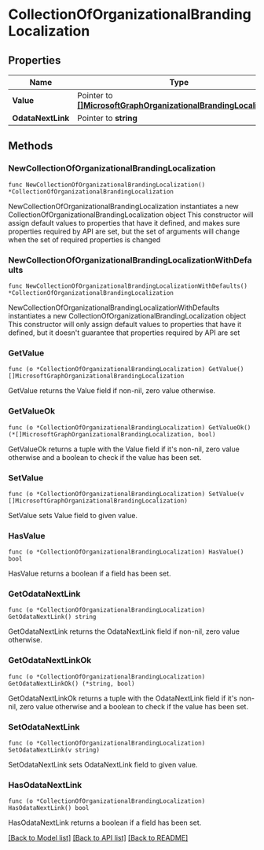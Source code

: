 # CollectionOfOrganizationalBrandingLocalization

## Properties

Name | Type | Description | Notes
------------ | ------------- | ------------- | -------------
**Value** | Pointer to [**[]MicrosoftGraphOrganizationalBrandingLocalization**](MicrosoftGraphOrganizationalBrandingLocalization.md) |  | [optional] 
**OdataNextLink** | Pointer to **string** |  | [optional] 

## Methods

### NewCollectionOfOrganizationalBrandingLocalization

`func NewCollectionOfOrganizationalBrandingLocalization() *CollectionOfOrganizationalBrandingLocalization`

NewCollectionOfOrganizationalBrandingLocalization instantiates a new CollectionOfOrganizationalBrandingLocalization object
This constructor will assign default values to properties that have it defined,
and makes sure properties required by API are set, but the set of arguments
will change when the set of required properties is changed

### NewCollectionOfOrganizationalBrandingLocalizationWithDefaults

`func NewCollectionOfOrganizationalBrandingLocalizationWithDefaults() *CollectionOfOrganizationalBrandingLocalization`

NewCollectionOfOrganizationalBrandingLocalizationWithDefaults instantiates a new CollectionOfOrganizationalBrandingLocalization object
This constructor will only assign default values to properties that have it defined,
but it doesn't guarantee that properties required by API are set

### GetValue

`func (o *CollectionOfOrganizationalBrandingLocalization) GetValue() []MicrosoftGraphOrganizationalBrandingLocalization`

GetValue returns the Value field if non-nil, zero value otherwise.

### GetValueOk

`func (o *CollectionOfOrganizationalBrandingLocalization) GetValueOk() (*[]MicrosoftGraphOrganizationalBrandingLocalization, bool)`

GetValueOk returns a tuple with the Value field if it's non-nil, zero value otherwise
and a boolean to check if the value has been set.

### SetValue

`func (o *CollectionOfOrganizationalBrandingLocalization) SetValue(v []MicrosoftGraphOrganizationalBrandingLocalization)`

SetValue sets Value field to given value.

### HasValue

`func (o *CollectionOfOrganizationalBrandingLocalization) HasValue() bool`

HasValue returns a boolean if a field has been set.

### GetOdataNextLink

`func (o *CollectionOfOrganizationalBrandingLocalization) GetOdataNextLink() string`

GetOdataNextLink returns the OdataNextLink field if non-nil, zero value otherwise.

### GetOdataNextLinkOk

`func (o *CollectionOfOrganizationalBrandingLocalization) GetOdataNextLinkOk() (*string, bool)`

GetOdataNextLinkOk returns a tuple with the OdataNextLink field if it's non-nil, zero value otherwise
and a boolean to check if the value has been set.

### SetOdataNextLink

`func (o *CollectionOfOrganizationalBrandingLocalization) SetOdataNextLink(v string)`

SetOdataNextLink sets OdataNextLink field to given value.

### HasOdataNextLink

`func (o *CollectionOfOrganizationalBrandingLocalization) HasOdataNextLink() bool`

HasOdataNextLink returns a boolean if a field has been set.


[[Back to Model list]](../README.md#documentation-for-models) [[Back to API list]](../README.md#documentation-for-api-endpoints) [[Back to README]](../README.md)



